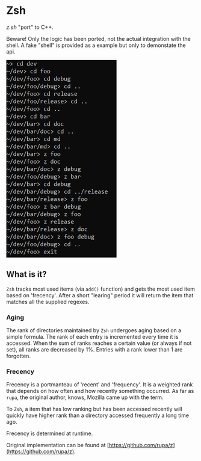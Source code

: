 # Zsh

*z.sh* "port" to C++.

Beware! Only the logic has been ported, not the actual integration with the shell. A fake "shell" is provided as a example but only to demonstate the api.

![Zsh in action](data/screenshot.png)

## What is it?

`Zsh` tracks most used items (via `add()` function) and gets the most used item based on 'frecency'. After a short "learing" period it will return the item that matches all the supplied regexes.

### Aging
The rank of directories maintained by `Zsh` undergoes aging based on a simple formula. The rank of each entry is incremented every time it is
accessed. When the sum of ranks reaches a certain value (or always if not set), all ranks are decreased by 1%. Entries with a rank lower than 1 are forgotten.

### Frecency
Frecency is a portmanteau of 'recent' and 'frequency'. It is a weighted
rank that depends on how often and how recently something occurred. As
far as `rupa`, the original author, knows, Mozilla came up with the term.

To `Zsh`, a item that has low ranking but has been accessed recently
will quickly have higher rank than a directory accessed frequently a
long time ago.

Frecency is determined at runtime.

Original implementation can be found at [https://github.com/rupa/z](https://github.com/rupa/z).
